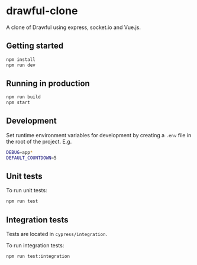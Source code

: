 # drawful-clone

A clone of Drawful using express, socket.io and Vue.js.

## Getting started

```sh
npm install
npm run dev
```

## Running in production

```sh
npm run build
npm start
```

## Development

Set runtime environment variables for development by creating a `.env` file in the root of the
project. E.g.

```sh
DEBUG=app*
DEFAULT_COUNTDOWN=5
```

## Unit tests

To run unit tests:

```sh
npm run test
```

## Integration tests

Tests are located in `cypress/integration`.

To run integration tests:

```sh
npm run test:integration
```
